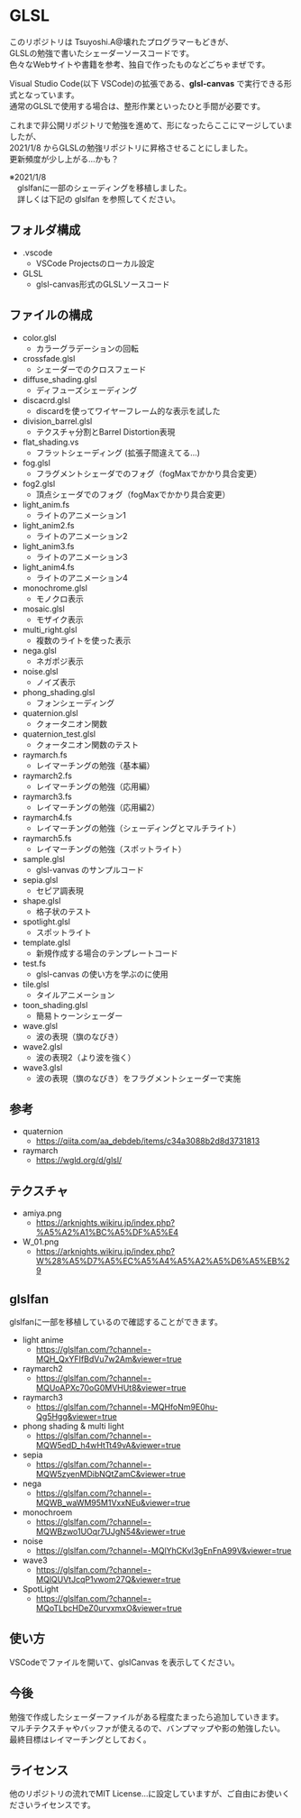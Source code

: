 # GLSL

このリポジトリは Tsuyoshi.A@壊れたプログラマーもどきが、  
GLSLの勉強で書いたシェーダーソースコードです。  
色々なWebサイトや書籍を参考、独自で作ったものなどごちゃまぜです。

Visual Studio Code(以下 VSCode)の拡張である、**glsl-canvas** で実行できる形式となっています。  
通常のGLSLで使用する場合は、整形作業といったひと手間が必要です。

これまで非公開リポジトリで勉強を進めて、形になったらここにマージしていましたが、  
2021/1/8 からGLSLの勉強リポジトリに昇格させることにしました。  
更新頻度が少し上がる…かも？

※2021/1/8  
　glslfanに一部のシェーディングを移植しました。  
　詳しくは下記の glslfan を参照してください。

## フォルダ構成
- .vscode
  - VSCode Projectsのローカル設定
- GLSL
  - glsl-canvas形式のGLSLソースコード

## ファイルの構成
- color.glsl
  - カラーグラデーションの回転
- crossfade.glsl
  - シェーダーでのクロスフェード
- diffuse_shading.glsl
  - ディフューズシェーディング
- discacrd.glsl
  - discardを使ってワイヤーフレーム的な表示を試した
- division_barrel.glsl
  - テクスチャ分割とBarrel Distortion表現
- flat_shading.vs
  - フラットシェーディング (拡張子間違えてる…)
- fog.glsl
  - フラグメントシェーダでのフォグ（fogMaxでかかり具合変更）
- fog2.glsl
  - 頂点シェーダでのフォグ（fogMaxでかかり具合変更）
- light_anim.fs
  - ライトのアニメーション1
- light_anim2.fs
  - ライトのアニメーション2
- light_anim3.fs
  - ライトのアニメーション3
- light_anim4.fs
  - ライトのアニメーション4
- monochrome.glsl
  - モノクロ表示
- mosaic.glsl
  - モザイク表示
- multi_right.glsl
  - 複数のライトを使った表示
- nega.glsl
  - ネガポジ表示
- noise.glsl
  - ノイズ表示
- phong_shading.glsl
  - フォンシェーディング
- quaternion.glsl
  - クォータニオン関数
- quaternion_test.glsl
  - クォータニオン関数のテスト
- raymarch.fs
  - レイマーチングの勉強（基本編）
- raymarch2.fs
  - レイマーチングの勉強（応用編）
- raymarch3.fs
  - レイマーチングの勉強（応用編2）
- raymarch4.fs
  - レイマーチングの勉強（シェーディングとマルチライト）
- raymarch5.fs
  - レイマーチングの勉強（スポットライト）
- sample.glsl
  - glsl-vanvas のサンプルコード
- sepia.glsl
  - セピア調表現
- shape.glsl
  - 格子状のテスト
- spotlight.glsl
  - スポットライト
- template.glsl
  - 新規作成する場合のテンプレートコード
- test.fs
  - glsl-canvas の使い方を学ぶのに使用
- tile.glsl
  - タイルアニメーション
- toon_shading.glsl
  - 簡易トゥーンシェーダー
- wave.glsl
  - 波の表現（旗のなびき）
- wave2.glsl
  - 波の表現2（より波を強く）
- wave3.glsl
  - 波の表現（旗のなびき）をフラグメントシェーダーで実施

## 参考
- quaternion
  - https://qiita.com/aa_debdeb/items/c34a3088b2d8d3731813
- raymarch
  - https://wgld.org/d/glsl/

## テクスチャ
- amiya.png
  - https://arknights.wikiru.jp/index.php?%A5%A2%A1%BC%A5%DF%A5%E4
- W_01.png
  - https://arknights.wikiru.jp/index.php?W%28%A5%D7%A5%EC%A5%A4%A5%A2%A5%D6%A5%EB%29

## glslfan
glslfanに一部を移植しているので確認することができます。

- light anime
  - https://glslfan.com/?channel=-MQH_QxYFIfBdVu7w2Am&viewer=true
- raymarch2
  - https://glslfan.com/?channel=-MQUoAPXc70oG0MVHUt8&viewer=true
- raymarch3
  - https://glslfan.com/?channel=-MQHfoNm9E0hu-Qg5Hgg&viewer=true
- phong shading & multi light
  - https://glslfan.com/?channel=-MQW5edD_h4wHtTt49vA&viewer=true
- sepia
  - https://glslfan.com/?channel=-MQW5zyenMDibNQtZamC&viewer=true
- nega
  - https://glslfan.com/?channel=-MQWB_waWM95M1VxxNEu&viewer=true
- monochroem
  - https://glslfan.com/?channel=-MQWBzwo1UOqr7UJgN54&viewer=true
- noise
  - https://glslfan.com/?channel=-MQlYhCKvl3gEnFnA99V&viewer=true
- wave3
  - https://glslfan.com/?channel=-MQlQUVtJcqP1vwom27Q&viewer=true
- SpotLight
  - https://glslfan.com/?channel=-MQoTLbcHDeZ0urvxmxO&viewer=true


## 使い方
VSCodeでファイルを開いて、glslCanvas を表示してください。

## 今後
勉強で作成したシェーダーファイルがある程度たまったら追加していきます。  
マルチテクスチャやバッファが使えるので、バンプマップや影の勉強したい。  
最終目標はレイマーチングとしておく。

## ライセンス
他のリポジトリの流れでMIT License…に設定していますが、ご自由にお使いくださいライセンスです。
